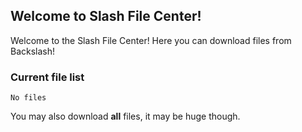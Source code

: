 ## Welcome to Slash File Center!

Welcome to the Slash File Center! Here you can download files from Backslash!

### Current file list
```
No files
```

You may also download **all** files, it may be huge though.
